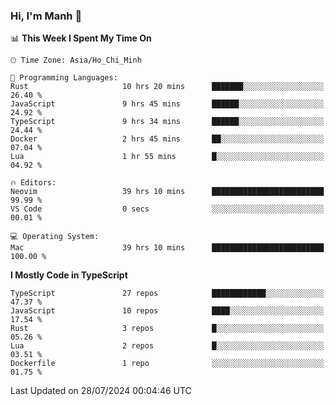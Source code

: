 ### Hi, I'm Manh 👋

<!--START_SECTION:waka-->
📊 **This Week I Spent My Time On** 

```text
🕑︎ Time Zone: Asia/Ho_Chi_Minh

💬 Programming Languages: 
Rust                     10 hrs 20 mins      ███████░░░░░░░░░░░░░░░░░░   26.40 % 
JavaScript               9 hrs 45 mins       ██████░░░░░░░░░░░░░░░░░░░   24.92 % 
TypeScript               9 hrs 34 mins       ██████░░░░░░░░░░░░░░░░░░░   24.44 % 
Docker                   2 hrs 45 mins       ██░░░░░░░░░░░░░░░░░░░░░░░   07.04 % 
Lua                      1 hr 55 mins        █░░░░░░░░░░░░░░░░░░░░░░░░   04.92 % 

🔥 Editors: 
Neovim                   39 hrs 10 mins      █████████████████████████   99.99 % 
VS Code                  0 secs              ░░░░░░░░░░░░░░░░░░░░░░░░░   00.01 % 

💻 Operating System: 
Mac                      39 hrs 10 mins      █████████████████████████   100.00 % 
```

**I Mostly Code in TypeScript** 

```text
TypeScript               27 repos            ████████████░░░░░░░░░░░░░   47.37 % 
JavaScript               10 repos            ████░░░░░░░░░░░░░░░░░░░░░   17.54 % 
Rust                     3 repos             █░░░░░░░░░░░░░░░░░░░░░░░░   05.26 % 
Lua                      2 repos             █░░░░░░░░░░░░░░░░░░░░░░░░   03.51 % 
Dockerfile               1 repo              ░░░░░░░░░░░░░░░░░░░░░░░░░   01.75 % 
```




 Last Updated on 28/07/2024 00:04:46 UTC
<!--END_SECTION:waka-->
